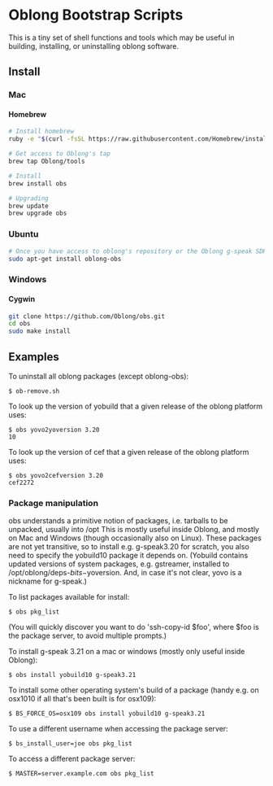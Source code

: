 Oblong Bootstrap Scripts
========================

This is a tiny set of shell functions and tools which may be
useful in building, installing, or uninstalling oblong software.

## Install

### Mac

#### Homebrew
```bash
# Install homebrew
ruby -e "$(curl -fsSL https://raw.githubusercontent.com/Homebrew/install/master/install)"

# Get access to Oblong's tap
brew tap Oblong/tools

# Install
brew install obs

# Upgrading
brew update
brew upgrade obs
```

### Ubuntu
```bash
# Once you have access to oblong's repository or the Oblong g-speak SDK, just install the oblong-obs package, e.g.
sudo apt-get install oblong-obs
```

### Windows
#### Cygwin
```bash
git clone https://github.com/Oblong/obs.git
cd obs
sudo make install
```

## Examples

To uninstall all oblong packages (except oblong-obs):
```
$ ob-remove.sh
```

To look up the version of yobuild that a given release of the oblong platform uses:
```
$ obs yovo2yoversion 3.20
10
```

To look up the version of cef that a given release of the oblong platform uses:
```
$ obs yovo2cefversion 3.20
cef2272
```

### Package manipulation

obs understands a primitive notion of packages, i.e. tarballs to be unpacked, usually into /opt
This is mostly useful inside Oblong, and mostly on Mac and Windows (though occasionally also on Linux).
These packages are not yet transitive, so to install e.g. g-speak3.20 for scratch, you also need to specify
the yobuild10 package it depends on.  (Yobuild contains updated versions of system packages, e.g. gstreamer,
installed to /opt/oblong/deps-$bits-$yoversion.  And, in case it's not clear, yovo is a nickname for g-speak.)

To list packages available for install:
```
$ obs pkg_list
```
(You will quickly discover you want to do 'ssh-copy-id $foo', where $foo is the package server, to avoid multiple prompts.)

To install g-speak 3.21 on a mac or windows (mostly only useful inside Oblong):
```
$ obs install yobuild10 g-speak3.21
```

To install some other operating system's build of a package
(handy e.g. on osx1010 if all that's been built is for osx109):
```
$ BS_FORCE_OS=osx109 obs install yobuild10 g-speak3.21
```

To use a different username when accessing the package server:
```
$ bs_install_user=joe obs pkg_list
```

To access a different package server:
```
$ MASTER=server.example.com obs pkg_list
```
